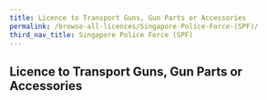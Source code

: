 ```yaml
---
title: Licence to Transport Guns, Gun Parts or Accessories
permalink: /browse-all-licences/Singapore-Police-Force-(SPF)/
third_nav_title: Singapore Police Force (SPF)
---
```

## Licence to Transport Guns, Gun Parts or Accessories
